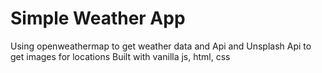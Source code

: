 # Simple Weather App

Using openweathermap to get weather data and Api and Unsplash Api to get images for locations
Built with vanilla js, html, css